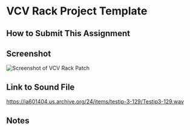 # VCV Rack Project Template

## How to Submit This Assignment

## Screenshot

![Screenshot of VCV Rack Patch](screenshot.png)

## Link to Sound File

https://ia601404.us.archive.org/24/items/testip-3-129/Testip3-129.wav

## Notes

